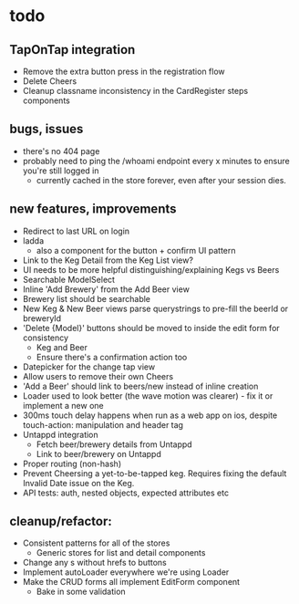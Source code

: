 # todo

## TapOnTap integration

- Remove the extra button press in the registration flow
- Delete Cheers
- Cleanup classname inconsistency in the CardRegister steps components




## bugs, issues

- there's no 404 page
- probably need to ping the /whoami endpoint every x minutes to ensure you're still logged in
  - currently cached in the store forever, even after your session dies.

## new features, improvements

- Redirect to last URL on login
- ladda
  - also a component for the button + confirm UI pattern
- Link to the Keg Detail from the Keg List view?
- UI needs to be more helpful distinguishing/explaining Kegs vs Beers
- Searchable ModelSelect
- Inline 'Add Brewery' from the Add Beer view
- Brewery list should be searchable
- New Keg & New Beer views parse querystrings to pre-fill the beerId or breweryId
- 'Delete {Model}' buttons should be moved to inside the edit form for consistency
  - Keg and Beer
  - Ensure there's a confirmation action too
- Datepicker for the change tap view
- Allow users to remove their own Cheers
- 'Add a Beer' should link to beers/new instead of inline creation
- Loader used to look better (the wave motion was clearer) - fix it or implement a new one
- 300ms touch delay happens when run as a web app on ios, despite touch-action: manipulation and header tag
- Untappd integration
  - Fetch beer/brewery details from Untappd
  - Link to beer/brewery on Untappd
- Proper routing (non-hash)
- Prevent Cheersing a yet-to-be-tapped keg. Requires fixing the default Invalid Date issue on the Keg.
- API tests: auth, nested objects, expected attributes etc

## cleanup/refactor:

- Consistent patterns for all of the stores
  - Generic stores for list and detail components
- Change any <A>s without hrefs to buttons
- Implement autoLoader everywhere we're using Loader
- Make the CRUD forms all implement EditForm component
  - Bake in some validation
